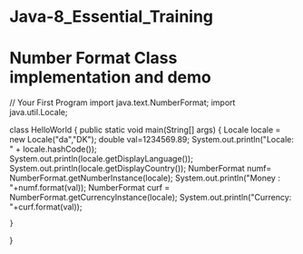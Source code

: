 # Java-8_Essential_Training

# Number Format Class implementation and demo
// Your First Program
import java.text.NumberFormat;
import java.util.Locale;

class HelloWorld {
    public static void main(String[] args) {
       Locale locale = new Locale("da","DK");
       double val=1234569.89;
       System.out.println("Locale: " + locale.hashCode());  
       System.out.println(locale.getDisplayLanguage());
       System.out.println(locale.getDisplayCountry());
       NumberFormat numf= NumberFormat.getNumberInstance(locale);
       System.out.println("Money : "+numf.format(val));
       NumberFormat curf = NumberFormat.getCurrencyInstance(locale);
       System.out.println("Currency: "+curf.format(val));
       
       
    }
}
